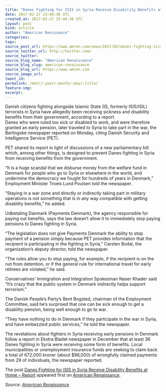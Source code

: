 ```yaml
---
title: "Danes Fighting for ISIS in Syria Receive Disability Benefits at Home – Report"
date: 2017-02-27 23:44:36 UTC
created_at: 2017-02-27 23:44:36 UTC
layout: post
kind: article
author: "American Renissance"
categories: 
tags: 
source_post_url: https://www.amren.com/news/2017/02/danes-fighting-isis-syria-receive-disability-benefits-home-report/
source_twitter_url: http://twitter.com/
source_twitter: 
source_blog_name: "American Renaissance"
source_blog_slug: american-renaissance
source_blog_url: https://www.amren.com
source_image_url: 
tweet_id:
permalink: /mntr/:year/:month/:day/:title/
feature-img: 
excerpt:
---
```

<div id="fb-root"></div>
<p>Danish citizens fighting alongside Islamic State (IS, formerly ISIS/ISIL) terrorists in Syria have allegedly been receiving sickness and disability benefits from their government, according to a report.<br>
Danes who were ruled too sick or disabled to work, and were therefore granted an early pension, later traveled to Syria to take part in the war, the Berlingske newspaper reported on Monday, citing Danish Security and Intelligence Service (PET).</p>
<p>PET shared its report in light of discussions of a new parliamentary bill which, among other things, is designed to prevent Danes fighting in Syria from receiving benefits from the government.</p>
<p>“It is a huge scandal that we disburse money from the welfare fund in Denmark for people who go to Syria or elsewhere in the world, and undermine the democracy we fought for hundreds of years in Denmark,” Employment Minister Troels Lund Poulsen told the newspaper.</p>
<p>“Staying in a war zone and directly or indirectly taking part in military operations is not something that is in any way compatible with getting disability benefits,” he added.</p>
<p>Udbetaling Danmark (Payments Denmark), the agency responsible for paying out benefits, says the law doesn’t allow it to immediately stop paying pensions to Danes fighting in Syria.</p>
<p>“The legislation does not give Payments Denmark the ability to stop payment of a pension simply because PET provides information that the recipient is participating in the fighting in Syria,” Carsten Bodal, the organization’s deputy director, told the newspaper.</p>
<p>“The rules allow you to stop paying, for example, if the recipient is on the run from detention, or if the general rule for international travel for early retirees are violated,” he said.</p>
<p>Conservatives’ Immigration and Integration Spokesman Naser Khader said “It’s crazy that the public system in Denmark indirectly helps support terrorism.”</p>
<p>The Danish People’s Party’s Bent Bogsted, chairman of the Employment Committee, said he’s surprised that one can be sick enough to get a disability pension, being well enough to go to war.</p>
<p>“They have nothing to do in Denmark if they participate in the war in Syria, and have embezzled public services,” he told the newspaper.</p>
<p>The revelations about fighters in Syria receiving early pensions in Denmark follow a report in Ekstra Bladet newspaper in December that at least 36 Danes fighting in Syria were receiving some form of benefits. Local municipalities or unemployment insurance funds are seeking to claim back a total of 672,000 kroner (about $96,000) of wrongfully claimed payments from 29 of individuals, the newspaper reported.</p>
<p>The post <a rel="nofollow" href="https://www.amren.com/news/2017/02/danes-fighting-isis-syria-receive-disability-benefits-home-report/">Danes Fighting for ISIS in Syria Receive Disability Benefits at Home – Report</a> appeared first on <a rel="nofollow" href="https://www.amren.com">American Renaissance</a>.</p><div class="">
    <i>Source: <a href="https://www.amren.com">American Renaissance</a></i>
</div>
